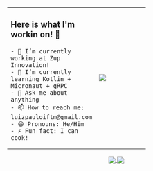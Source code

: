 <table>
  <tr>
  <td width="100">
    <h3> Here is what I'm workin on! 👋 </h3>

    - 🔭 I’m currently working at Zup Innovation!
    - 🌱 I’m currently learning Kotlin + Micronaut + gRPC
    - 💬 Ask me about anything
    - 📫 How to reach me: luizpauloiftm@gmail.com
    - 😄 Pronouns: He/Him
    - ⚡ Fun fact: I can cook!
  </td>
  <td width="100">
    <img src="https://img.shields.io/badge/Code-Java-informational?style=flat-square&logo=Java&logoColor=white&color=2bbc8a" />
  </td>
  </tr>
</table>

<div align="center">
  <a href="https://github.com/luizpcarvalho/github-readme-stats">
    <img align="center" src="https://github-readme-stats.vercel.app/api/top-langs/?username=luizpcarvalho&layout=compact&theme=tokyonight" />
  </a>
  <a href="https://github.com/luizpcarvalho/github-readme-stats">
    <img align="center" src="https://github-readme-stats.vercel.app/api?username=luizpcarvalho&show_icons=true&theme=tokyonight" />
  </a>
</div>
